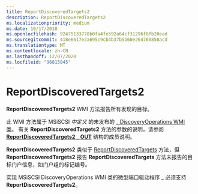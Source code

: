 ```yaml
---
title: ReportDiscoveredTargets2
description: ReportDiscoveredTargets2
ms.localizationpriority: medium
ms.date: 10/17/2018
ms.openlocfilehash: 92475133778b0fa4fe592a64cf31296f8fb20ead
ms.sourcegitcommit: 418e6617e2a695c9cb4b37b5b60e264760858acd
ms.translationtype: MT
ms.contentlocale: zh-CN
ms.lasthandoff: 12/07/2020
ms.locfileid: "96815845"
---
```

# <a name="reportdiscoveredtargets2"></a>ReportDiscoveredTargets2


**ReportDiscoveredTargets2** WMI 方法报告所有发现的目标。

此 WMI 方法属于 MSiSCSI *中定义* 的未发布的 [ \_ DiscoveryOperations WMI 类](msiscsi-discoveryoperations-wmi-class.md)。 有关 **ReportDiscoveredTargets2** 方法的参数的说明，请参阅 [**ReportDiscoveredTargets2 \_ OUT**](/windows-hardware/drivers/ddi/iscsifnd/ns-iscsifnd-_reportdiscoveredtargets2_out) 结构的成员说明。

**ReportDiscoveredTargets2** 类似于 [ReportDiscoveredTargets](reportdiscoveredtargets.md) 方法，但 **ReportDiscoveredTargets2** 报告 **ReportDiscoveredTargets** 方法未报告的目标门户信息，如门户组的标记编号。

实现 MSiSCSI DiscoveryOperations WMI 类的微型端口驱动程序 \_ 必须支持 **ReportDiscoveredTargets2**。

 

